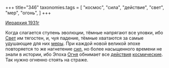 +++
title="346"
taxonomies.tags = [
 "космос",
 "сила",
 "действие",
 "свет",
 "мер",
 "огонь",
]
+++

[Иерархия 1931г](/agni/1931)

Когда слагается ступень эволюции, тёмные напрягают все уловки, ибо [Свет](/tags/свет) им тягостен, и, чуя падение, тёмные хватаются за самые удушающие для них [меры](/tags/мер). При каждой новой великой эпохе повторяется то же нагнетение [сил](/tags/сила), но более насыщенного времени не знали в истории, ибо Эпоха [Огня](/tags/огонь) обнимает все [действия](/tags/действие) [космические](/tags/космос). Так нужно огненно стоять на страже.   

